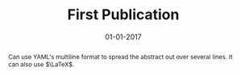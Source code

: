 ---
title: "First Publication"
journal: "A Journal"
date: 01-01-2017
abstract: |
  Can use YAML's multiline format to spread the abstract out
  over several lines. It can also use $\LaTeX$.
---